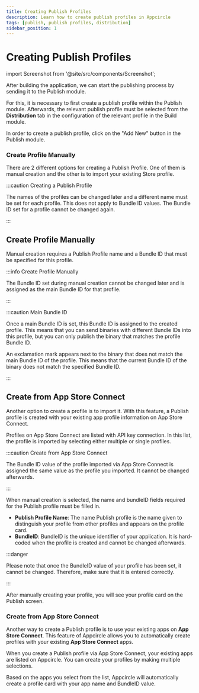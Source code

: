 ```yaml
---
title: Creating Publish Profiles
description: Learn how to create publish profiles in Appcircle
tags: [publish, publish profiles, distribution]
sidebar_position: 1
---
```


# Creating Publish Profiles

import Screenshot from '@site/src/components/Screenshot';

After building the application, we can start the publishing process by sending it to the Publish module.

For this, it is necessary to first create a publish profile within the Publish module. Afterwards, the relevant publish profile must be selected from the **Distribution** tab in the configuration of the relevant profile in the Build module.

In order to create a publish profile, click on the "Add New" button in the Publish module.

### Create Profile Manually


There are 2 different options for creating a Publish Profile. One of them is manual creation and the other is to import your existing Store profile.

<Screenshot url='https://cdn.appcircle.io/docs/assets/BE3954-createPublisModal.png' />

:::caution Creating a Publish Profile

The names of the profiles can be changed later and a different name must be set for each profile. This does not apply to Bundle ID values. The Bundle ID set for a profile cannot be changed again.

:::

## Create Profile Manually

Manual creation requires a Publish Profile name and a Bundle ID that must be specified for this profile. 

:::info Create Profile Manually

The Bundle ID set during manual creation cannot be changed later and is assigned as the main Bundle ID for that profile.

:::

<Screenshot url='https://cdn.appcircle.io/docs/assets/BE3954-createManually.png' />

:::caution Main Bundle ID

Once a main Bundle ID is set, this Bundle ID is assigned to the created profile. This means that you can send binaries with different Bundle IDs into this profile, but you can only publish the binary that matches the profile Bundle ID.

An exclamation mark appears next to the binary that does not match the main Bundle ID of the profile. This means that the current Bundle ID of the binary does not match the specified Bundle ID.

<Screenshot url='https://cdn.appcircle.io/docs/assets/BE3954-bundleMatch1.png' />

:::

<Screenshot url='https://cdn.appcircle.io/docs/assets/BE3954-manuelCreateCard.png' />

## Create from App Store Connect

Another option to create a profile is to import it. With this feature, a Publish profile is created with your existing app profile information on App Store Connect.

<Screenshot url='https://cdn.appcircle.io/docs/assets/BE3954-importAppList1.png' />

Profiles on App Store Connect are listed with API key connection. In this list, the profile is imported by selecting either multiple or single profiles.

:::caution Create from App Store Connect

The Bundle ID value of the profile imported via App Store Connect is assigned the same value as the profile you imported. It cannot be changed afterwards.

:::

<Screenshot url='https://cdn.appcircle.io/docs/assets/BE3954-importProfile.png' />



When manual creation is selected, the name and bundleID fields required for the Publish profile must be filled in.

<Screenshot url='https://cdn.appcircle.io/docs/assets/BE3923-publishCreateManual.png' />

- **Publish Profile Name**: The name Publish profile is the name given to distinguish your profile from other profiles and appears on the profile card.
- **BundleID**: BundleID is the unique identifier of your application. It is hard-coded when the profile is created and cannot be changed afterwards.

:::danger

Please note that once the BundleID value of your profile has been set, it cannot be changed. Therefore, make sure that it is entered correctly. 

:::

After manually creating your profile, you will see your profile card on the Publish screen.

<Screenshot url='https://cdn.appcircle.io/docs/assets/BE3923-publishManualCard.png' />

### Create from App Store Connect

Another way to create a Publish profile is to use your existing apps on **App Store Connect**. This feature of Appcircle allows you to automatically create profiles with your existing **App Store Connect** apps.

<Screenshot url='https://cdn.appcircle.io/docs/assets/BE3923-publishCreateASCimport.png' />

When you create a Publish profile via App Store Connect, your existing apps are listed on Appcircle. You can create your profiles by making multiple selections. 

<Screenshot url='https://cdn.appcircle.io/docs/assets/BE3923-publishImportASC.png' />

Based on the apps you select from the list, Appcircle will automatically create a profile card with your app name and BundleID value.

<Screenshot url='https://cdn.appcircle.io/docs/assets/BE3923-publishASCCard.png' />